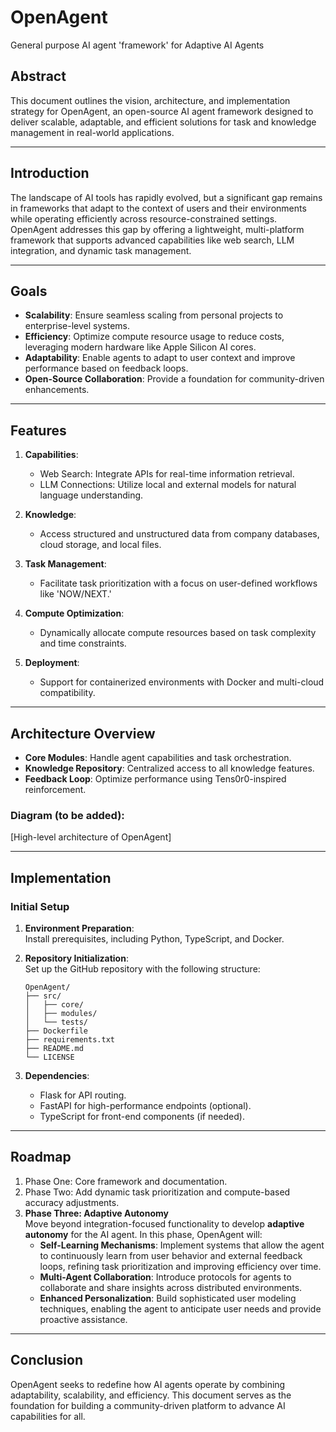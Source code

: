 # OpenAgent
General purpose AI agent 'framework' for Adaptive AI Agents

## Abstract  
This document outlines the vision, architecture, and implementation strategy for OpenAgent, an open-source AI agent framework designed to deliver scalable, adaptable, and efficient solutions for task and knowledge management in real-world applications.

---

## Introduction  
The landscape of AI tools has rapidly evolved, but a significant gap remains in frameworks that adapt to the context of users and their environments while operating efficiently across resource-constrained settings. OpenAgent addresses this gap by offering a lightweight, multi-platform framework that supports advanced capabilities like web search, LLM integration, and dynamic task management.

---

## Goals  
- **Scalability**: Ensure seamless scaling from personal projects to enterprise-level systems.  
- **Efficiency**: Optimize compute resource usage to reduce costs, leveraging modern hardware like Apple Silicon AI cores.  
- **Adaptability**: Enable agents to adapt to user context and improve performance based on feedback loops.  
- **Open-Source Collaboration**: Provide a foundation for community-driven enhancements.

---

## Features  
1. **Capabilities**:  
   - Web Search: Integrate APIs for real-time information retrieval.  
   - LLM Connections: Utilize local and external models for natural language understanding.  

2. **Knowledge**:  
   - Access structured and unstructured data from company databases, cloud storage, and local files.  

3. **Task Management**:  
   - Facilitate task prioritization with a focus on user-defined workflows like 'NOW/NEXT.'  

4. **Compute Optimization**:  
   - Dynamically allocate compute resources based on task complexity and time constraints.  

5. **Deployment**:  
   - Support for containerized environments with Docker and multi-cloud compatibility.

---

## Architecture Overview  
- **Core Modules**: Handle agent capabilities and task orchestration.  
- **Knowledge Repository**: Centralized access to all knowledge features.  
- **Feedback Loop**: Optimize performance using Tens0r0-inspired reinforcement.  

### Diagram (to be added):  
[High-level architecture of OpenAgent]

---

## Implementation  
### Initial Setup  
1. **Environment Preparation**:  
   Install prerequisites, including Python, TypeScript, and Docker.  

2. **Repository Initialization**:  
   Set up the GitHub repository with the following structure:  
   ```
   OpenAgent/
   ├── src/
   │   ├── core/
   │   ├── modules/
   │   └── tests/
   ├── Dockerfile
   ├── requirements.txt
   ├── README.md
   └── LICENSE
   ```

3. **Dependencies**:  
   - Flask for API routing.  
   - FastAPI for high-performance endpoints (optional).  
   - TypeScript for front-end components (if needed).  

---

## Roadmap  
1. Phase One: Core framework and documentation.  
2. Phase Two: Add dynamic task prioritization and compute-based accuracy adjustments.  
3. **Phase Three: Adaptive Autonomy**  
   Move beyond integration-focused functionality to develop **adaptive autonomy** for the AI agent. In this phase, OpenAgent will:  
   - **Self-Learning Mechanisms**: Implement systems that allow the agent to continuously learn from user behavior and external feedback loops, refining task prioritization and improving efficiency over time.  
   - **Multi-Agent Collaboration**: Introduce protocols for agents to collaborate and share insights across distributed environments.  
   - **Enhanced Personalization**: Build sophisticated user modeling techniques, enabling the agent to anticipate user needs and provide proactive assistance.

---

## Conclusion  
OpenAgent seeks to redefine how AI agents operate by combining adaptability, scalability, and efficiency. This document serves as the foundation for building a community-driven platform to advance AI capabilities for all.
